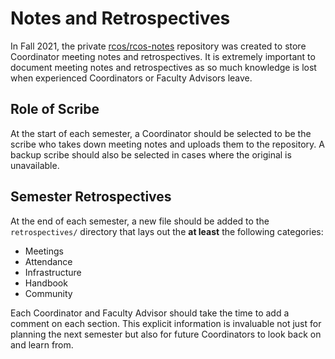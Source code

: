 # Notes and Retrospectives

In Fall 2021, the private [rcos/rcos-notes](https://github.com/rcos/rcos-notes) repository was created to store Coordinator meeting notes and retrospectives. It is extremely important to document meeting notes and retrospectives as so much knowledge is lost when experienced Coordinators or Faculty Advisors leave.

## Role of Scribe

At the start of each semester, a Coordinator should be selected to be the scribe who takes down meeting notes and uploads them to the repository. A backup scribe should also be selected in cases where the original is unavailable.

## Semester Retrospectives

At the end of each semester, a new file should be added to the `retrospectives/` directory that lays out the **at least** the following categories:

- Meetings
- Attendance
- Infrastructure
- Handbook
- Community

Each Coordinator and Faculty Advisor should take the time to add a comment on each section. This explicit information is invaluable not just for planning the next semester but also for future Coordinators to look back on and learn from.
